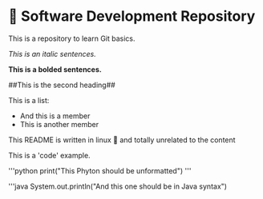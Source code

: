 # :pencil: Software Development Repository

This is a repository to learn Git basics.

_This is an italic sentences._

**This is a bolded sentences.**

##This is the second heading##

This is a list:
- And this is a member
- This is another member

This README is written in linux :penguin: and totally unrelated to the content

This is a 'code' example.

'''python
print("This Phyton should be unformatted")
'''

'''java
System.out.println("And this one should be in Java syntax")
